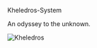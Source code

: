 Kheledros-System

An odyssey to the unknown.

![Kheledros](https://github.com/user-attachments/assets/3110979e-8132-4e22-9e48-4af5c6f7d33a)

